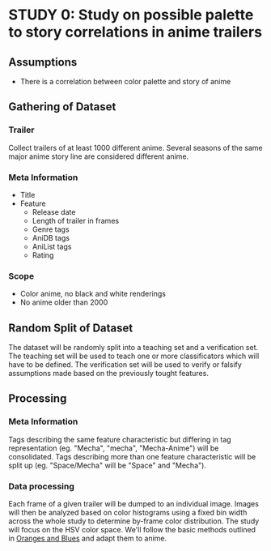 # STUDY 0: Study on possible palette to story correlations in anime trailers

## Assumptions
- There is a correlation between color palette and story of anime

## Gathering of Dataset
### Trailer
Collect trailers of at least 1000 different anime. 
Several seasons of the same major anime story line are considered different anime.

### Meta Information
- Title
- Feature
	- Release date
	- Length of trailer in frames
	- Genre tags
	- AniDB tags
	- AniList tags
	- Rating

### Scope
- Color anime, no black and white renderings
- No anime older than 2000

## Random Split of Dataset
The dataset will be randomly split into a teaching set and a verification set.
The teaching set will be used to teach one or more classificators which will have to be defined. The verification set will be used to verify or falsify assumptions made based on the previously tought features.

## Processing
### Meta Information
Tags describing the same feature characteristic but differing in tag representation (eg. "Mecha", "mecha", "Mecha-Anime") will be consolidated.
Tags describing more than one feature characteristic will be split up (eg. "Space/Mecha" will be "Space" and "Mecha").
### Data processing
Each frame of a given trailer will be dumped to an individual image.
Images will then be analyzed based on color histograms using a fixed bin width across the whole study to determine by-frame color distribution.
The study will focus on the HSV color space.
We'll follow the basic methods outlined in [Oranges and Blues](http://boxofficequant.com/oranges-and-blues/) and adapt them to anime.

